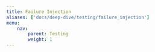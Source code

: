 ```yaml
---
title: Failure Injection
aliases: ['docs/deep-dive/testing/failure_injection']
menu:
    nav:
        parent: Testing
        weight: 1
---
```


